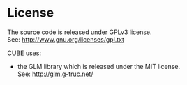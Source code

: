 # License

The source code is released under GPLv3 license.  
See: http://www.gnu.org/licenses/gpl.txt

CUBE uses:

* the GLM library which is released under the MIT license.  
  See: http://glm.g-truc.net/
